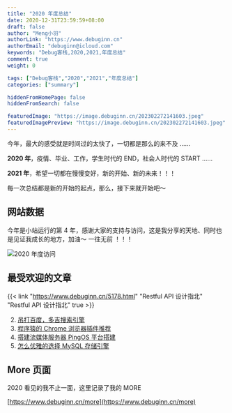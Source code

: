 ```yaml
---
title: "2020 年度总结"
date: 2020-12-31T23:59:59+08:00
draft: false
author: "Meng小羽"
authorLink: "https://www.debuginn.cn"
authorEmail: "debuginn@icloud.com"
keywords: "Debug客栈,2020,2021,年度总结"
comment: true
weight: 0

tags: ["Debug客栈","2020","2021","年度总结"]
categories: ["summary"]

hiddenFromHomePage: false
hiddenFromSearch: false

featuredImage: "https://image.debuginn.cn/202302272141603.jpeg"
featuredImagePreview: "https://image.debuginn.cn/202302272141603.jpeg"
---
```


今年，最大的感受就是时间过的太快了，一切都是那么的来不及 ......

**2020 年**，疫情、毕业、工作，学生时代的 END，社会人时代的 START ......

**2021 年**，希望一切都在慢慢变好，新的开始、新的未来！！！

每一次总结都是新的开始的起点，那么，接下来就开始吧～

## 网站数据

今年是小站运行的第 4 年，感谢大家的支持与访问，这是我分享的天地、同时也是见证我成长的地方，加油～ 一往无前 ！！！

![2020 年度访问](https://image.debuginn.cn/202302272142177.png)

## 最受欢迎的文章

{{< link "https://www.debuginn.cn/5178.html" "Restful API 设计指北" "Restful API 设计指北" true >}}

2. [吊打百度，多吉搜索引擎](https://www.debuginn.cn/3783.html) 
3. [程序猿的 Chrome 浏览器插件推荐](https://www.debuginn.cn/5314.html)
4. [搭建流媒体服务器 PingOS 平台搭建](https://www.debuginn.cn/5614.html)
5. [怎么优雅的选择 MySQL 存储引擎](https://www.debuginn.cn/5753.html)

## More 页面

2020 看见的我不止一面，这里记录了我的 MORE

[https://www.debuginn.cn/more](https://www.debuginn.cn/more)